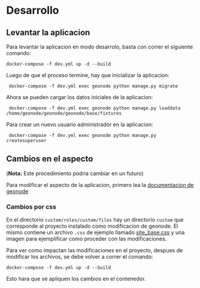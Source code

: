 # Desarrollo

## Levantar la aplicacion

Para levantar la aplicacion en modo desarrolo, basta con correr el siguiente comando:

    docker-compose -f dev.yml up -d --build

Luego de que el proceso termine, hay que inicializar la aplicacion:

     docker-compose -f dev.yml exec geonode python manage.py migrate

Ahora se pueden cargar los datos iniciales de la aplicacion:

     docker-compose -f dev.yml exec geonode python manage.py loaddata /home/geonode/geonode/geonode/base/fixtures

Para crear un nuevo usuario administrador en la aplicacion:

     docker-compose -f dev.yml exec geonode python manage.py createsuperuser

## Cambios en el aspecto

(**Nota:** Este procedimiento podria cambiar en un futuro)

Para modificar el aspecto de la aplicacion, primero lea la [documentacion de geonode](https://geonode.readthedocs.io/en/master/tutorials/admin/customize_lookfeel/customize/theme_admin.html)

### Cambios por css

En el directorio `custom/roles/custom/files` hay un directorio `custom` que corresponde al proyecto instalado como modificacion de geonode.
El mismo contiene un archivo `.css` de ejemplo llamado [site_base.css](/geonode/custom/roles/custom/files/custom/custom/static/css/site_base.css) y una imagen para ejemplificar como proceder con las modificaciones.

Para ver como impactan las modificaciones en el proyecto, despues de modificar los archivos, se debe volver a correr el comando:

    docker-compose -f dev.yml up -d --build

Esto hara que se apliquen los cambios en el contenedor.